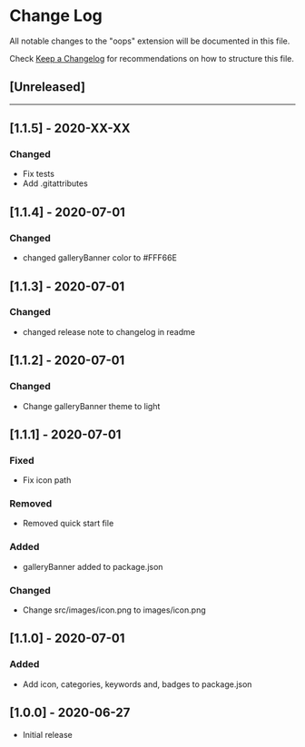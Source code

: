 # Change Log

All notable changes to the "oops" extension will be documented in this file.

Check [Keep a Changelog](http://keepachangelog.com/) for recommendations on how to structure this file.

## [Unreleased]

---

## [1.1.5] - 2020-XX-XX

### Changed

- Fix tests
- Add .gitattributes

## [1.1.4] - 2020-07-01

### Changed

- changed galleryBanner color to #FFF66E

## [1.1.3] - 2020-07-01

### Changed

- changed release note to changelog in readme

## [1.1.2] - 2020-07-01

### Changed

- Change galleryBanner theme to light

## [1.1.1] - 2020-07-01

### Fixed

- Fix icon path

### Removed

- Removed quick start file

### Added

- galleryBanner added to package.json

### Changed

- Change src/images/icon.png to images/icon.png

## [1.1.0] - 2020-07-01

### Added

- Add icon, categories, keywords and, badges to package.json

## [1.0.0] - 2020-06-27

- Initial release
